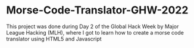 # Morse-Code-Translator-GHW-2022
This project was done during Day 2 of the Global Hack Week by Major League Hacking (MLH), where I got to learn how to create a morse code translator using HTML5 and Javascript
